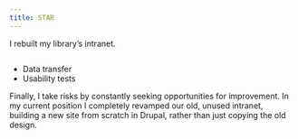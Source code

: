 ```yaml
---
title: STAR
---
```


I rebuilt my library&rsquo;s intranet.

<img src="https://farm9.staticflickr.com/8743/17222014752_504a995e35_n.jpg" alt="">

- Data transfer
- Usability tests

Finally, I take risks by constantly seeking opportunities for improvement. In my current position I completely revamped our old, unused intranet, building a new site from scratch in Drupal, rather than just copying the old design.
